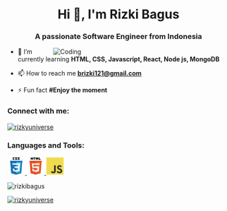 <h1 align="center">Hi 👋, I'm Rizki Bagus</h1>
<h3 align="center">A passionate Software Engineer from Indonesia</h3>
<img align="right" alt="Coding" width="400" src="https://media3.giphy.com/media/v1.Y2lkPTc5MGI3NjExenRodnc1M2xhbHQ4dXIwbTBuZ2Z3MWp2eHI1bHZvaXMyZm80MW13ayZlcD12MV9pbnRlcm5hbF9naWZfYnlfaWQmY3Q9Zw/cFdHXXm5GhJsc/giphy.webp"">

- 🌱 I’m currently learning **HTML, CSS, Javascript, React, Node js, MongoDB**

- 📫 How to reach me **brizki121@gmail.com**

- ⚡ Fun fact **#Enjoy the moment**

<h3 align="left">Connect with me:</h3>
<p align="left">
<a href="https://twitter.com/rizkyuniverse" target="blank"><img align="center" src="https://raw.githubusercontent.com/rahuldkjain/github-profile-readme-generator/master/src/images/icons/Social/twitter.svg" alt="rizkyuniverse" height="30" width="40" /></a>
</p>

<h3 align="left">Languages and Tools:</h3>
<p align="left"> <a href="https://www.w3schools.com/css/" target="_blank" rel="noreferrer"> <img src="https://raw.githubusercontent.com/devicons/devicon/master/icons/css3/css3-original-wordmark.svg" alt="css3" width="40" height="40"/> </a> <a href="https://www.w3.org/html/" target="_blank" rel="noreferrer"> <img src="https://raw.githubusercontent.com/devicons/devicon/master/icons/html5/html5-original-wordmark.svg" alt="html5" width="40" height="40"/> </a> <a href="https://developer.mozilla.org/en-US/docs/Web/JavaScript" target="_blank" rel="noreferrer"> <img src="https://raw.githubusercontent.com/devicons/devicon/master/icons/javascript/javascript-original.svg" alt="javascript" width="40" height="40"/> </a> </p>

<p align="left"> <img src="https://komarev.com/ghpvc/?username=rizkibagus&label=Profile%20views&color=0e75b6&style=flat" alt="rizkibagus" /> </p>
<p align="left"> <a href="https://twitter.com/rizkyuniverse" target="blank"><img src="https://img.shields.io/twitter/follow/rizkyuniverse?logo=twitter&style=for-the-badge" alt="rizkyuniverse" /></a> </p>
